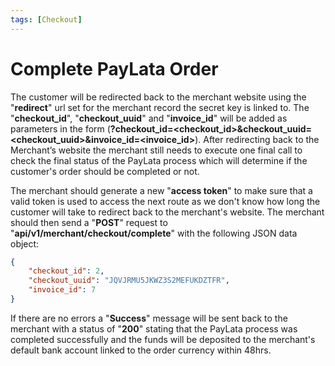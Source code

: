 ```yaml
---
tags: [Checkout]
---
```


# Complete PayLata Order

The customer will be redirected back to the merchant website using the "**redirect**" url set for the merchant record the secret key is linked to. The "**checkout_id**", "**checkout_uuid**" and "**invoice_id**" will be added as parameters in the form (**?checkout_id=<checkout_id>&checkout_uuid=<checkout_uuid>&invoice_id=<invoice_id>**). After redirecting back to the Merchant’s website the merchant still needs to execute one final call to check the final status of the PayLata process which will determine if the customer's order should be completed or not.

The merchant should generate a new "**access token**" to make sure that a valid token is used to access the next route as we don't know how long the customer will take to redirect back to the merchant's website. The merchant should then send a "**POST**" request to "**api/v1/merchant/checkout/complete**" with the following JSON data object:

```json
{
	"checkout_id": 2,
	"checkout_uuid": "JQVJRMU5JKWZ3S2MEFUKDZTFR",
	"invoice_id": 7
}
```

If there are no errors a "**Success**" message will be sent back to the merchant with a status of "**200**" stating that the PayLata process was completed successfully and the funds will be deposited to the merchant's default bank account linked to the order currency within 48hrs.
